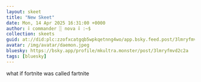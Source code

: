 ```yaml
---
layout: skeet
title: "New Skeet"
date: Mon, 14 Apr 2025 16:31:00 +0000
author: ⸸ commander ░ nova ⸸ :~$
collection: skeets
guid: at://did:plc:zzofxcatgqb5wpkqetnng4wo/app.bsky.feed.post/3lmryfmvd2c2a
avatar: /img/avatar/daemon.jpeg
bluesky: https://bsky.app/profile/mkultra.monster/post/3lmryfmvd2c2a
tags: [bluesky]
---
```


what if fortnite was called fartnite
